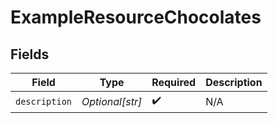 # ExampleResourceChocolates


## Fields

| Field              | Type               | Required           | Description        |
| ------------------ | ------------------ | ------------------ | ------------------ |
| `description`      | *Optional[str]*    | :heavy_check_mark: | N/A                |